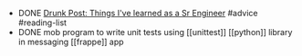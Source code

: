 - DONE [Drunk Post: Things I've learned as a Sr Engineer](https://www.reddit.com/r/ExperiencedDevs/comments/nmodyl/drunk_post_things_ive_learned_as_a_sr_engineer/) #advice #reading-list
- DONE mob program to write unit tests using [[unittest]] [[python]] library in messaging [[frappe]] app